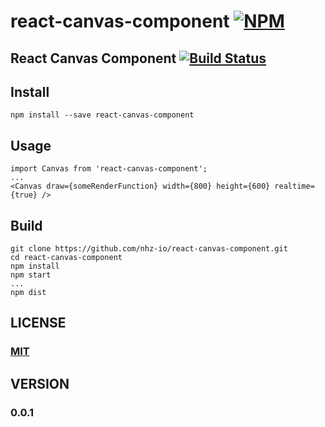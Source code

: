 # react-canvas-component [![NPM][npm-image]][npm-url]

## React Canvas Component [![Build Status][travis-image]][travis-url]

## Install
```
npm install --save react-canvas-component
```

## Usage

```ES6
import Canvas from 'react-canvas-component';
...
<Canvas draw={someRenderFunction} width={800} height={600} realtime={true} />
```

## Build
```
git clone https://github.com/nhz-io/react-canvas-component.git
cd react-canvas-component
npm install
npm start
...
npm dist
```

## LICENSE

### [MIT](LICENSE)

## VERSION
### 0.0.1

[travis-image]: https://travis-ci.org/nhz-io/react-canvas-component.svg
[travis-url]: https://travis-ci.org/nhz-io/react-canvas-component

[npm-image]: https://nodei.co/npm/react-canvas-component.png
[npm-url]: https://nodei.co/npm/react-canvas-component
